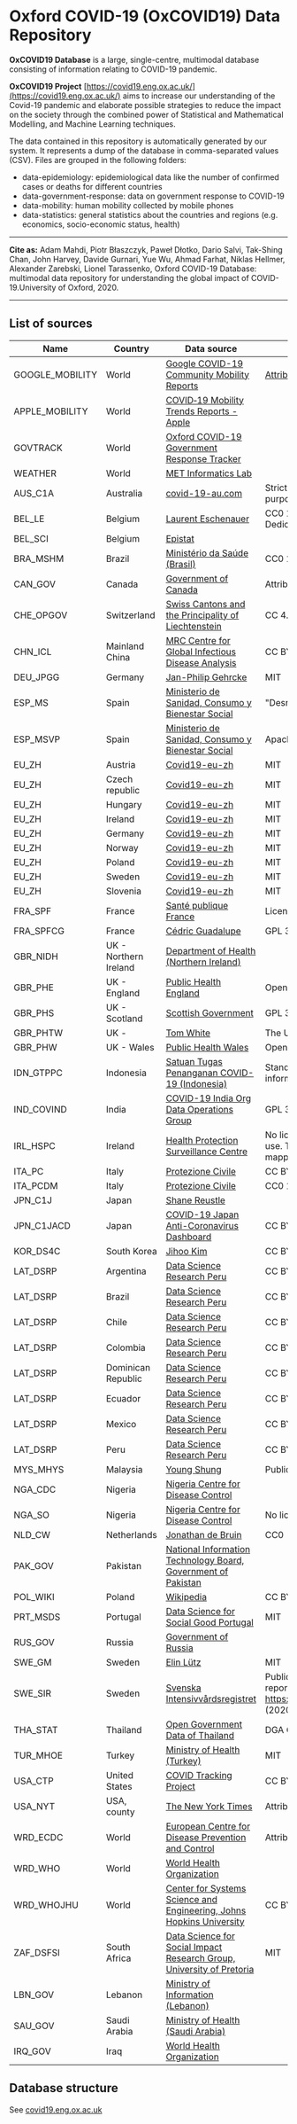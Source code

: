 # Oxford COVID-19 (OxCOVID19) Data Repository

**OxCOVID19 Database** is a large, single-centre, multimodal database consisting of information relating to COVID-19 pandemic.

**OxCOVID19 Project** [https://covid19.eng.ox.ac.uk/](https://covid19.eng.ox.ac.uk/)  aims to increase our understanding of the Covid-19 pandemic and elaborate possible strategies to reduce the impact on the society through the combined power of Statistical and Mathematical Modelling, and Machine Learning techniques.

The data contained in this repository is automatically generated by our system. It represents a dump of the database in comma-separated values (CSV).
Files are grouped in the following folders:

- data-epidemiology: epidemiological data like the number of confirmed cases or deaths for different countries
- data-government-response: data on government response to COVID-19
- data-mobility: human mobility collected by mobile phones
- data-statistics: general statistics about the countries and regions (e.g. economics, socio-economic status, health)

---

__Cite as:__ Adam Mahdi, Piotr Błaszczyk, Paweł Dłotko, Dario Salvi, Tak-Shing Chan, John Harvey, Davide Gurnari, Yue Wu, Ahmad Farhat, Niklas Hellmer, Alexander Zarebski, Lionel Tarassenko,
Oxford COVID-19 Database: multimodal data repository for understanding the global impact of COVID-19.University of Oxford, 2020.

---

## List of sources

| Name            | Country | Data source | Terms of Use |
|-----------------|---------|------|--------|
| GOOGLE_MOBILITY | World   | [Google COVID-19 Community Mobility Reports](https://www.google.com/covid19/mobility/) | [Attribution required](https://www.google.com/help/terms_maps/?hl=en) |
| APPLE_MOBILITY  | World   | [COVID‑19 Mobility Trends Reports - Apple](https://www.apple.com/covid19/mobility) |  |
| GOVTRACK        | World   | [Oxford COVID-19 Government Response Tracker](https://covidtracker.bsg.ox.ac.uk/) |   |
| WEATHER         | World   | [MET Informatics Lab](https://www.informaticslab.co.uk/) |  |
| AUS_C1A | Australia | [covid-19-au.com](https://github.com/covid-19-au/covid-19-au.github.io) | Strictly for educational and academic research purposes |
| BEL_LE | Belgium | [Laurent Eschenauer](https://github.com/eschnou/covid19-be/blob/master/covid19-belgium.csv) | CC0 1.0 Universal (CC0 1.0) Public Domain Dedication |
| BEL_SCI | Belgium | [Epistat](https://epistat.wiv-isp.be/Covid/) |  |
| BRA_MSHM | Brazil | [Ministério da Saúde (Brasil)](https://github.com/elhenrico) | CC0 1.0 Universal |
| CAN_GOV | Canada | [Government of Canada](https://www.canada.ca/en/public-health/services/diseases/2019-novel-coronavirus-infection.html) | Attribution required, non-commercial use |
| CHE_OPGOV | Switzerland | [Swiss Cantons and the Principality of Liechtenstein](https://github.com/openZH/covid_19) | CC 4.0 |
| CHN_ICL | Mainland China | [MRC Centre for Global Infectious Disease Analysis](https://github.com/mrc-ide/covid19_mainland_China_report) | CC BY NC ND 4.0 |
| DEU_JPGG | Germany | [Jan-Philip Gehrcke](https://github.com/jgehrcke/covid-19-germany-gae) | MIT |
| ESP_MS | Spain | [Ministerio de Sanidad, Consumo y Bienestar Social](https://www.mscbs.gob.es/profesionales/saludPublica/ccayes/alertasActual/nCov-China/situacionActual.htm) | "Desnaturalización" prohibited, citation required |
| ESP_MSVP | Spain | [Ministerio de Sanidad, Consumo y Bienestar Social](https://raw.githubusercontent.com/victorvicpal/COVID19_es/master/data/final_data/dataCOVID19_es.csv) | Apache License 2.0 |
| EU_ZH | Austria | [Covid19-eu-zh](https://github.com/covid19-eu-zh/covid19-eu-data/blob/master/dataset/covid-19-at.csv) | MIT |
| EU_ZH | Czech republic | [Covid19-eu-zh](https://github.com/covid19-eu-zh/covid19-eu-data/blob/master/dataset/covid-19-at.csv) | MIT |
| EU_ZH | Hungary | [Covid19-eu-zh](https://github.com/covid19-eu-zh/covid19-eu-data/blob/master/dataset/covid-19-at.csv) | MIT |
| EU_ZH | Ireland | [Covid19-eu-zh](https://github.com/covid19-eu-zh/covid19-eu-data/blob/master/dataset/covid-19-at.csv) | MIT |
| EU_ZH | Germany | [Covid19-eu-zh](https://github.com/covid19-eu-zh/covid19-eu-data/blob/master/dataset/covid-19-at.csv) | MIT |
| EU_ZH | Norway | [Covid19-eu-zh](https://github.com/covid19-eu-zh/covid19-eu-data/blob/master/dataset/covid-19-at.csv) | MIT |
| EU_ZH | Poland | [Covid19-eu-zh](https://github.com/covid19-eu-zh/covid19-eu-data/blob/master/dataset/covid-19-at.csv) | MIT |
| EU_ZH | Sweden | [Covid19-eu-zh](https://github.com/covid19-eu-zh/covid19-eu-data/blob/master/dataset/covid-19-at.csv) | MIT |
| EU_ZH | Slovenia | [Covid19-eu-zh](https://github.com/covid19-eu-zh/covid19-eu-data/blob/master/dataset/covid-19-at.csv) | MIT |
| FRA_SPF | France | [Santé publique France](https://www.data.gouv.fr/fr/datasets/donnees-hospitalieres-relatives-a-lepidemie-de-covid-19/) | License Ouverte/Open License 2.0 |
| FRA_SPFCG | France | [Cédric Guadalupe](https://github.com/cedricguadalupe/FRANCE-COVID-19) | GPL 3.0 |
| GBR_NIDH | UK - Northern Ireland | [Department of Health (Northern Ireland)](https://app.powerbi.com/view?r=eyJrIjoiZGYxNjYzNmUtOTlmZS00ODAxLWE1YTEtMjA0NjZhMzlmN2JmIiwidCI6IjljOWEzMGRlLWQ4ZDctNGFhNC05NjAwLTRiZTc2MjVmZjZjNSIsImMiOjh9) |  |
| GBR_PHE | UK - England  | [Public Health England](https://coronavirus.data.gov.uk/downloads/csv/coronavirus-cases_latest.csv) | Open Government Licence v3.0 |
| GBR_PHS | UK - Scotland | [Scottish Government](https://github.com/DataScienceScotland/COVID-19-Management-Information) | GPL 3.0 |
| GBR_PHTW | UK -  | [Tom White](https://github.com/tomwhite/covid-19-uk-data) | The Unlicense |
| GBR_PHW | UK - Wales | [Public Health Wales](https://public.tableau.com/profile/public.health.wales.health.protection#!/vizhome/RapidCOVID-19virology-Public/Headlinesummary) | Open Government Licence v3.0 |
| IDN_GTPPC | Indonesia | [Satuan Tugas Penanganan COVID-19 (Indonesia)](https://covid19.go.id/) | Standard "all rights reserved" notice. No licensing information. |
| IND_COVIND | India | [COVID-19 India Org Data Operations Group](https://api.covid19india.org/) | GPL 3.0 |
| IRL_HSPC | Ireland | [Health Protection Surveillance Centre](https://covid19ireland-geohive.hub.arcgis.com/datasets/4779c505c43c40da9101ce53f34bb923_0?geometry=-16.624%2C52.290%2C0.767%2C54.580) | No license specified' - T&C state not for commercial use. T&C very focussed on OSI information, which is mapping information that we do not use |
| ITA_PC | Italy | [Protezione Civile](https://github.com/pcm-dpc/COVID-19) | CC BY 4.0 |
| ITA_PCDM | Italy | [Protezione Civile](https://github.com/DavideMagno/ItalianCovidData) | CC0 1.0 Universal |
| JPN_C1J | Japan | [Shane Reustle](https://github.com/reustle/covid19japan-data) |  |
| JPN_C1JACD | Japan | [COVID-19 Japan Anti-Coronavirus Dashboard](https://github.com/code4sabae/covid19) | CC BY |
| KOR_DS4C | South Korea | [Jihoo Kim](https://github.com/jihoo-kim/Data-Science-for-COVID-19) | CC BY-NC-SA 4.0 |
| LAT_DSRP | Argentina | [Data Science Research Peru](https://github.com/DataScienceResearchPeru/covid-19_latinoamerica) | CC BY-NC-SA 4.0 |
| LAT_DSRP | Brazil | [Data Science Research Peru](https://github.com/DataScienceResearchPeru/covid-19_latinoamerica) | CC BY-NC-SA 4.0 |
| LAT_DSRP | Chile | [Data Science Research Peru](https://github.com/DataScienceResearchPeru/covid-19_latinoamerica) | CC BY-NC-SA 4.0 |
| LAT_DSRP | Colombia | [Data Science Research Peru](https://github.com/DataScienceResearchPeru/covid-19_latinoamerica) | CC BY-NC-SA 4.0 |
| LAT_DSRP | Dominican Republic | [Data Science Research Peru](https://github.com/DataScienceResearchPeru/covid-19_latinoamerica) | CC BY-NC-SA 4.0 |
| LAT_DSRP | Ecuador | [Data Science Research Peru](https://github.com/DataScienceResearchPeru/covid-19_latinoamerica) | CC BY-NC-SA 4.0 |
| LAT_DSRP | Mexico | [Data Science Research Peru](https://github.com/DataScienceResearchPeru/covid-19_latinoamerica) | CC BY-NC-SA 4.0 |
| LAT_DSRP | Peru | [Data Science Research Peru](https://github.com/DataScienceResearchPeru/covid-19_latinoamerica) | CC BY-NC-SA 4.0 |
| MYS_MHYS | Malaysia | [Young Shung](https://github.com/ynshung/covid-19-malaysia) | Public Domain Dedication and License v1.0 |
| NGA_CDC | Nigeria | [Nigeria Centre for Disease Control](https://covid19.ncdc.gov.ng/) |  |
| NGA_SO | Nigeria | [Nigeria Centre for Disease Control](https://covidnigeria.herokuapp.com/) | No licensing information. |
| NLD_CW | Netherlands | [Jonathan de Bruin](https://github.com/J535D165/CoronaWatchNL/tree/master/data) | CC0 |
| PAK_GOV | Pakistan | [National Information Technology Board, Government of Pakistan](https://datastudio.google.com/u/0/reporting/1PLVi5amcc_R5Gh928gTE8-8r8-fLXJQF/page/kyNJB) |  |
| POL_WIKI | Poland | [Wikipedia](https://en.wikipedia.org/wiki/Coronavirus_disease_2019) | CC BY-SA |
| PRT_MSDS | Portugal | [Data Science for Social Good Portugal](https://github.com/dssg-pt/covid19pt-data) | MIT |
| RUS_GOV | Russia | [Government of Russia](https://xn--80aesfpebagmfblc0a.xn--p1ai/information/) |  |
| SWE_GM | Sweden | [Elin Lütz](https://github.com/elinlutz/gatsby-map/tree/master/src/data/time_series) | MIT |
| SWE_SIR | Sweden | [Svenska Intensivvårdsregistret](https://portal.icuregswe.org/siri/report/corona.inrapp) | Public data may be used, but the source must be reported: Svenska Intensivvårdsregistret https://portal.icuregswe.org/siri/report/corona.inrapp (2020) |
| THA_STAT | Thailand | [Open Government Data of Thailand](https://covid19.th-stat.com/en/api) | DGA Open Government License |
| TUR_MHOE | Turkey | [Ministry of Health (Turkey)](https://github.com/ozanerturk/covid19-turkey-api) | MIT |
| USA_CTP | United States | [COVID Tracking Project](https://covidtracking.com/api) | CC BY-NC-4.0 |
| USA_NYT | USA, county | [The New York Times](https://github.com/nytimes/covid-19-data) | Attribution required, non-commercial use |
| WRD_ECDC | World | [European Centre for Disease Prevention and Control](https://www.ecdc.europa.eu/en/publications-data/download-todays-data-geographic-distribution-covid-19-cases-worldwide) | Attribution required |
| WRD_WHO | World | [World Health Organization](https://covid19.who.int/) |  |
| WRD_WHOJHU | World | [Center for Systems Science and Engineering, Johns Hopkins University](https://github.com/CSSEGISandData/COVID-19) | CC BY 4.0 |
| ZAF_DSFSI | South Africa | [Data Science for Social Impact Research Group, University of Pretoria](https://github.com/dsfsi/covid19za) | MIT |
| LBN_GOV | Lebanon | [Ministry of Information (Lebanon)](https://corona.ministryinfo.gov.lb/) |  |
| SAU_GOV | Saudi Arabia | [Ministry of Health (Saudi Arabia)](https://covid19.moh.gov.sa/) |  |
| IRQ_GOV | Iraq | [World Health Organization](https://app.powerbi.com/view?r=eyJrIjoiNjljMDhiYmItZTlhMS00MDlhLTg3MjItMDNmM2FhNzE5NmM4IiwidCI6ImY2MTBjMGI3LWJkMjQtNGIzOS04MTBiLTNkYzI4MGFmYjU5MCIsImMiOjh9) |  |



## Database structure

See [covid19.eng.ox.ac.uk](https://covid19.eng.ox.ac.uk/database.html)
